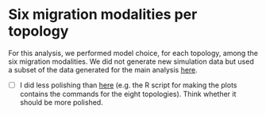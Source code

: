 # Six migration modalities per topology

For this analysis, we performed model choice, for each topology, among the six migration modalities. We did not generate new simulation data but used a subset of the data generated for the main analysis [here](../../fsc-simulations/).

- [ ] I did less polishing than [here](pulse-VS-continuous-all-param-equal-low-mig) (e.g. the R script for making the plots contains the commands for the eight topologies). Think whether it should be more polished.
